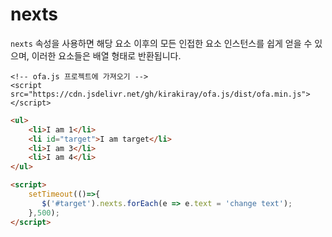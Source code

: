 # nexts

`nexts` 속성을 사용하면 해당 요소 이후의 모든 인접한 요소 인스턴스를 쉽게 얻을 수 있으며, 이러한 요소들은 배열 형태로 반환됩니다.

<html-viewer>

```
<!-- ofa.js 프로젝트에 가져오기 -->
<script src="https://cdn.jsdelivr.net/gh/kirakiray/ofa.js/dist/ofa.min.js"></script>
```

```html
<ul>
    <li>I am 1</li>
    <li id="target">I am target</li>
    <li>I am 3</li>
    <li>I am 4</li>
</ul>

<script>
    setTimeout(()=>{
       $('#target').nexts.forEach(e => e.text = 'change text');
    },500);
</script>
```

</html-viewer>